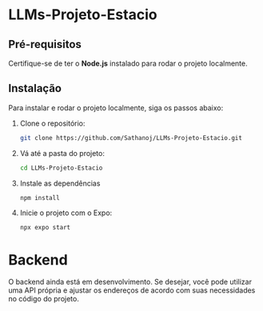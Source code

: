 # LLMs-Projeto-Estacio


## Pré-requisitos

Certifique-se de ter o **Node.js** instalado para rodar o projeto localmente.

## Instalação

Para instalar e rodar o projeto localmente, siga os passos abaixo:

1. Clone o repositório:
   ```bash
   git clone https://github.com/Sathanoj/LLMs-Projeto-Estacio.git

2. Vá até a pasta do projeto:
    ```bash
    cd LLMs-Projeto-Estacio

3. Instale as dependências
    ```bash
    npm install

4. Inicie o projeto com o Expo:
    ```bash
    npx expo start

# Backend

O backend ainda está em desenvolvimento. Se desejar, você pode utilizar uma API própria e ajustar os endereços de acordo com suas necessidades no código do projeto.
